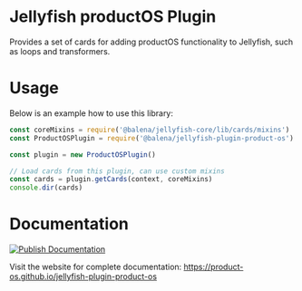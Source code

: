 # Jellyfish productOS Plugin

Provides a set of cards for adding productOS functionality to Jellyfish, such as
loops and transformers.

# Usage

Below is an example how to use this library:

```js
const coreMixins = require('@balena/jellyfish-core/lib/cards/mixins')
const ProductOSPlugin = require('@balena/jellyfish-plugin-product-os')

const plugin = new ProductOSPlugin()

// Load cards from this plugin, can use custom mixins
const cards = plugin.getCards(context, coreMixins)
console.dir(cards)
```

# Documentation

[![Publish Documentation](https://github.com/product-os/jellyfish-plugin-product-os/actions/workflows/publish-docs.yml/badge.svg)](https://github.com/product-os/jellyfish-plugin-product-os/actions/workflows/publish-docs.yml)

Visit the website for complete documentation: https://product-os.github.io/jellyfish-plugin-product-os